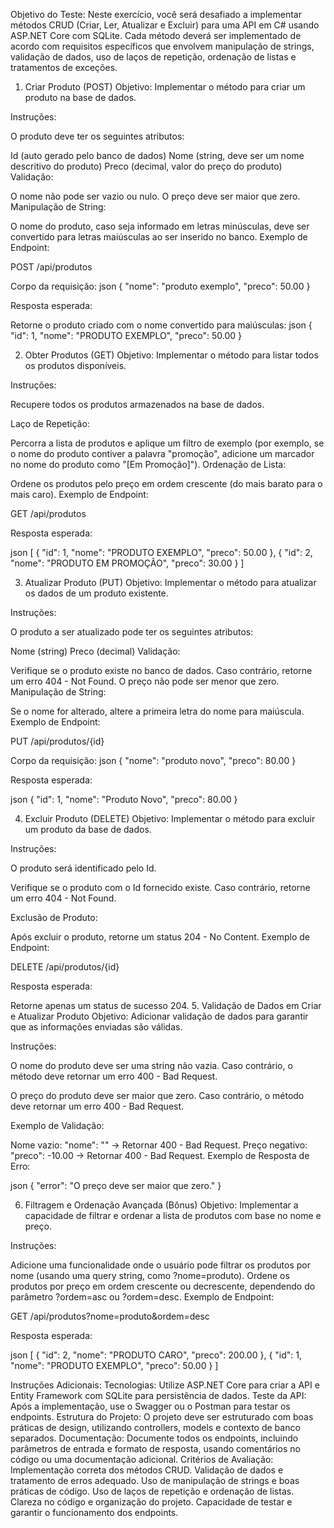 Objetivo do Teste:
Neste exercício, você será desafiado a implementar métodos CRUD (Criar, Ler, Atualizar e Excluir) para uma API em C# usando ASP.NET Core com SQLite. Cada método deverá ser implementado de acordo com requisitos específicos que envolvem manipulação de strings, validação de dados, uso de laços de repetição, ordenação de listas e tratamentos de exceções.

1. Criar Produto (POST)
Objetivo: Implementar o método para criar um produto na base de dados.

Instruções:

O produto deve ter os seguintes atributos:

Id (auto gerado pelo banco de dados)
Nome (string, deve ser um nome descritivo do produto)
Preco (decimal, valor do preço do produto)
Validação:

O nome não pode ser vazio ou nulo.
O preço deve ser maior que zero.
Manipulação de String:

O nome do produto, caso seja informado em letras minúsculas, deve ser convertido para letras maiúsculas ao ser inserido no banco.
Exemplo de Endpoint:

POST /api/produtos

Corpo da requisição:
json
{
  "nome": "produto exemplo",
  "preco": 50.00
}

Resposta esperada:

Retorne o produto criado com o nome convertido para maiúsculas:
json
{
  "id": 1,
  "nome": "PRODUTO EXEMPLO",
  "preco": 50.00
}

2. Obter Produtos (GET)
Objetivo: Implementar o método para listar todos os produtos disponíveis.

Instruções:

Recupere todos os produtos armazenados na base de dados.

Laço de Repetição:

Percorra a lista de produtos e aplique um filtro de exemplo (por exemplo, se o nome do produto contiver a palavra "promoção", adicione um marcador no nome do produto como "[Em Promoção]").
Ordenação de Lista:

Ordene os produtos pelo preço em ordem crescente (do mais barato para o mais caro).
Exemplo de Endpoint:

GET /api/produtos

Resposta esperada:

json
[
  {
    "id": 1,
    "nome": "PRODUTO EXEMPLO",
    "preco": 50.00
  },
  {
    "id": 2,
    "nome": "PRODUTO EM PROMOÇÃO",
    "preco": 30.00
  }
]

3. Atualizar Produto (PUT)
Objetivo: Implementar o método para atualizar os dados de um produto existente.

Instruções:

O produto a ser atualizado pode ter os seguintes atributos:

Nome (string)
Preco (decimal)
Validação:

Verifique se o produto existe no banco de dados. Caso contrário, retorne um erro 404 - Not Found.
O preço não pode ser menor que zero.
Manipulação de String:

Se o nome for alterado, altere a primeira letra do nome para maiúscula.
Exemplo de Endpoint:

PUT /api/produtos/{id}

Corpo da requisição:
json
{
  "nome": "produto novo",
  "preco": 80.00
}

Resposta esperada:

json
{
  "id": 1,
  "nome": "Produto Novo",
  "preco": 80.00
}

4. Excluir Produto (DELETE)
Objetivo: Implementar o método para excluir um produto da base de dados.

Instruções:

O produto será identificado pelo Id.

Verifique se o produto com o Id fornecido existe. Caso contrário, retorne um erro 404 - Not Found.

Exclusão de Produto:

Após excluir o produto, retorne um status 204 - No Content.
Exemplo de Endpoint:

DELETE /api/produtos/{id}

Resposta esperada:

Retorne apenas um status de sucesso 204.
5. Validação de Dados em Criar e Atualizar Produto
Objetivo: Adicionar validação de dados para garantir que as informações enviadas são válidas.

Instruções:

O nome do produto deve ser uma string não vazia. Caso contrário, o método deve retornar um erro 400 - Bad Request.

O preço do produto deve ser maior que zero. Caso contrário, o método deve retornar um erro 400 - Bad Request.

Exemplo de Validação:

Nome vazio: "nome": "" → Retornar 400 - Bad Request.
Preço negativo: "preco": -10.00 → Retornar 400 - Bad Request.
Exemplo de Resposta de Erro:

json
{
  "error": "O preço deve ser maior que zero."
}

6. Filtragem e Ordenação Avançada (Bônus)
Objetivo: Implementar a capacidade de filtrar e ordenar a lista de produtos com base no nome e preço.

Instruções:

Adicione uma funcionalidade onde o usuário pode filtrar os produtos por nome (usando uma query string, como ?nome=produto).
Ordene os produtos por preço em ordem crescente ou decrescente, dependendo do parâmetro ?ordem=asc ou ?ordem=desc.
Exemplo de Endpoint:

GET /api/produtos?nome=produto&ordem=desc

Resposta esperada:

json
[
  {
    "id": 2,
    "nome": "PRODUTO CARO",
    "preco": 200.00
  },
  {
    "id": 1,
    "nome": "PRODUTO EXEMPLO",
    "preco": 50.00
  }
]


Instruções Adicionais:
Tecnologias: Utilize ASP.NET Core para criar a API e Entity Framework com SQLite para persistência de dados.
Teste da API: Após a implementação, use o Swagger ou o Postman para testar os endpoints.
Estrutura do Projeto: O projeto deve ser estruturado com boas práticas de design, utilizando controllers, models e contexto de banco separados.
Documentação: Documente todos os endpoints, incluindo parâmetros de entrada e formato de resposta, usando comentários no código ou uma documentação adicional.
Critérios de Avaliação:
Implementação correta dos métodos CRUD.
Validação de dados e tratamento de erros adequado.
Uso de manipulação de strings e boas práticas de código.
Uso de laços de repetição e ordenação de listas.
Clareza no código e organização do projeto.
Capacidade de testar e garantir o funcionamento dos endpoints.
